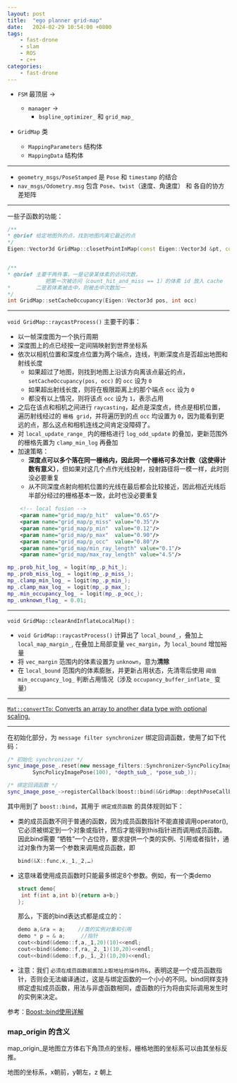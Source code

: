 ```yaml
---
layout: post
title:  "ego planner grid-map"
date:   2024-02-29 10:54:00 +0800
tags: 
    - fast-drone
    - slam
    - ROS
    - c++
categories:
    - fast-drone
---
```


- `FSM` 最顶层 -> 
     - `manager` -> 
        - `bspline_optimizer_` 和 `grid_map_`

- `GridMap` 类
    - `MappingParameters` 结构体
    - `MappingData` 结构体


---

- `geometry_msgs/PoseStamped` 是 `Pose` 和 `timestamp` 的结合
- `nav_msgs/Odometry.msg` 包含 `Pose`、`twist`（速度、角速度） 和 各自的协方差矩阵

---

一些子函数的功能：
```c++
/**
* @brief 给定地图外的点，找到地图内离它最近的点
*/
Eigen::Vector3d GridMap::closetPointInMap(const Eigen::Vector3d &pt, const Eigen::Vector3d &camera_pt)


/**
* @brief 主要干两件事，一是记录某体素的访问次数，
            把第一次被访问（count_hit_and_miss == 1）的体素 id 放入 cache
*        二是若体素被击中，则被击中次数加一
*/
int GridMap::setCacheOccupancy(Eigen::Vector3d pos, int occ)

```
---
`void GridMap::raycastProcess()` 主要干的事：
- 以一帧深度图为一个执行周期
- 深度图上的点已经按一定间隔映射到世界坐标系
- 依次以相机位置和深度点位置为两个端点，连线，判断深度点是否超出地图和射线长度
    - 如果超过了地图，则找到地图上沿该方向离该点最近的点，`setCacheOccupancy(pos, occ)` 的 `occ` 设为 `0`
    - 如果超出射线长度，则将在极限距离上的那个端点 `occ` 设为 `0`
    - 都没有以上情况，则将该点 `occ` 设为 `1`，表示占用
- 之后在该点和相机之间进行 `raycasting`，起点是深度点，终点是相机位置，遍历射线经过的 `栅格 grid`，并将遍历到的点 `occ` 均设置为 `0`，因为能看到更远的点，那么这点和相机连线之间肯定没障碍了。
- 对 `local_update_range_` 内的栅格进行 `log_odd_update` 的叠加，更新范围外的栅格先置为 `clamp_min_log` 再叠加
- 加速策略：
    - **深度点可以多个落在同一栅格内，因此同一个栅格可多次计数（这使得计数有意义）**，但如果对这几个点作光线投射，投射路径将一模一样，此时则没必要重复
    - 从不同深度点射向相机位置的光线在最后都会比较接近，因此相近光线后半部分经过的栅格基本一致，此时也没必要重复

```xml
    <!-- local fusion -->
    <param name="grid_map/p_hit"  value="0.65"/>
    <param name="grid_map/p_miss" value="0.35"/>
    <param name="grid_map/p_min"  value="0.12"/>
    <param name="grid_map/p_max"  value="0.90"/>
    <param name="grid_map/p_occ"  value="0.80"/>
    <param name="grid_map/min_ray_length" value="0.1"/>
    <param name="grid_map/max_ray_length" value="4.5"/>
```
```c++
mp_.prob_hit_log_ = logit(mp_.p_hit_);
mp_.prob_miss_log_ = logit(mp_.p_miss_);
mp_.clamp_min_log_ = logit(mp_.p_min_);
mp_.clamp_max_log_ = logit(mp_.p_max_);
mp_.min_occupancy_log_ = logit(mp_.p_occ_);
mp_.unknown_flag_ = 0.01;
```
---
`void GridMap::clearAndInflateLocalMap()` :
- `void GridMap::raycastProcess()` 计算出了 `local_bound_`，叠加上`local_map_margin_`, 在叠加上局部变量 `vec_margin`，为 `local_bound` 增加裕量
- 将 `vec_margin` 范围内的体素设置为 `unknown`，意为**清除**
- 在 `local_bound` 范围内的体素膨胀，并更新占用状态，先清零后使用 `阈值 min_occupancy_log_` 判断占用情况（涉及 `occupancy_buffer_inflate_` 变量）

---

[`Mat::convertTo`: Converts an array to another data type with optional scaling.](https://docs.opencv.org/2.4/modules/core/doc/basic_structures.html#mat-convertto)

---

在初始化部分，为 `message filter synchronizer` 绑定回调函数，使用了如下代码：

```c++
/* 初始化 synchronizer */
sync_image_pose_.reset(new message_filters::Synchronizer<SyncPolicyImagePose>(
        SyncPolicyImagePose(100), *depth_sub_, *pose_sub_));

/* 绑定回调函数 */
sync_image_pose_->registerCallback(boost::bind(&GridMap::depthPoseCallback, this, _1, _2));
```

其中用到了 `boost::bind`，其用于 `绑定成员函数` 的具体规则如下：
- 类的成员函数不同于普通的函数，因为成员函数指针不能直接调用operator(),它必须被绑定到一个对象或指针，然后才能得到this指针进而调用成员函数。因此bind需要 “牺牲”一个占位符，要求提供一个类的实例、引用或者指针，通过对象作为第一个参数来调用成员函数，即
    ```c++
    bind(&X::func,x,_1,_2,…)
    ```
- 这意味着使用成员函数时只能最多绑定8个参数。例如，有一个类demo
    ```c++
    struct demo{
     int f(int a,int b){return a+b;}
    };
    ```
    那么，下面的bind表达式都是成立的：
    ```c++
    demo a,&ra = a;    //类的实例对象和引用
    demo * p = & a;     //指针
    cout<<bind(&demo::f,a,_1,20)(10)<<endl;
    cout<<bind(&demo::f,ra,_2,_1)(10,20)<<endl;
    cout<<bind(&demo::f,p,_1,_2)(10,20)<<endl;
    ```
- 注意：我们 `必须在成员函数前面加上取地址的操作符&`，表明这是一个成员函数指针，否则会无法编译通过，这是与绑定函数的一个小小的不同。bind同样支持绑定虚拟成员函数，用法与非虚函数相同，虚函数的行为将由实际调用发生时的实例来决定。

参考：[Boost::bind使用详解](https://www.cnblogs.com/blueoverflow/p/4740093.html)



### map_origin 的含义

map_origin_是地图立方体右下角顶点的坐标，栅格地图的坐标系可以由其坐标反推。

地图的坐标系，x朝前，y朝左，z 朝上


